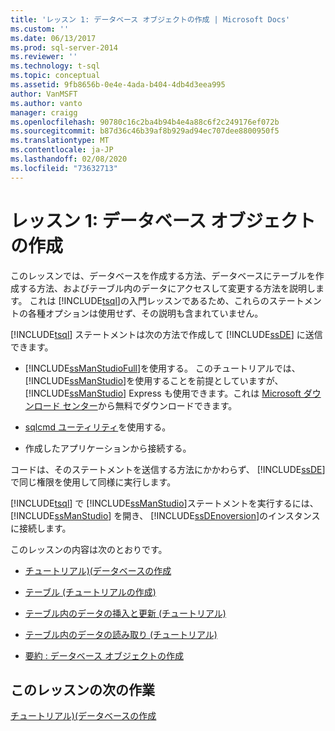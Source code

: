 ```yaml
---
title: 'レッスン 1: データベース オブジェクトの作成 | Microsoft Docs'
ms.custom: ''
ms.date: 06/13/2017
ms.prod: sql-server-2014
ms.reviewer: ''
ms.technology: t-sql
ms.topic: conceptual
ms.assetid: 9fb8656b-0e4e-4ada-b404-4db4d3eea995
author: VanMSFT
ms.author: vanto
manager: craigg
ms.openlocfilehash: 90780c16c2ba4b94b4e4a88c6f2c249176ef072b
ms.sourcegitcommit: b87d36c46b39af8b929ad94ec707dee8800950f5
ms.translationtype: MT
ms.contentlocale: ja-JP
ms.lasthandoff: 02/08/2020
ms.locfileid: "73632713"
---
```

# <a name="lesson-1-creating-database-objects"></a>レッスン 1: データベース オブジェクトの作成
  このレッスンでは、データベースを作成する方法、データベースにテーブルを作成する方法、およびテーブル内のデータにアクセスして変更する方法を説明します。 これは [!INCLUDE[tsql](../includes/tsql-md.md)]の入門レッスンであるため、これらのステートメントの各種オプションは使用せず、その説明も含まれていません。  
  
 [!INCLUDE[tsql](../includes/tsql-md.md)] ステートメントは次の方法で作成して [!INCLUDE[ssDE](../includes/ssde-md.md)] に送信できます。  
  
-   [!INCLUDE[ssManStudioFull](../includes/ssmanstudiofull-md.md)]を使用する。 このチュートリアルでは、 [!INCLUDE[ssManStudio](../includes/ssmanstudio-md.md)]を使用することを前提としていますが、 [!INCLUDE[ssManStudio](../includes/ssmanstudio-md.md)] Express も使用できます。これは [Microsoft ダウンロード センター](https://www.microsoft.com/download/details.aspx?id=7593)から無料でダウンロードできます。  
  
-   [sqlcmd ユーティリティ](../tools/sqlcmd-utility.md)を使用する。  
  
-   作成したアプリケーションから接続する。  
  
 コードは、そのステートメントを送信する方法にかかわらず、 [!INCLUDE[ssDE](../includes/ssde-md.md)] で同じ権限を使用して同様に実行します。  
  
 [!INCLUDE[tsql](../includes/tsql-md.md)] で [!INCLUDE[ssManStudio](../includes/ssmanstudio-md.md)]ステートメントを実行するには、 [!INCLUDE[ssManStudio](../includes/ssmanstudio-md.md)] を開き、 [!INCLUDE[ssDEnoversion](../includes/ssdenoversion-md.md)]のインスタンスに接続します。  
  
 このレッスンの内容は次のとおりです。  
  
-   [チュートリアル&#41;&#40;データベースの作成](lesson-1-1-creating-a-database.md)  
  
-   [テーブル &#40;チュートリアルの作成&#41;](lesson-1-2-creating-a-table.md)  
  
-   [テーブル内のデータの挿入と更新 &#40;チュートリアル&#41;](lesson-1-3-inserting-and-updating-data-in-a-table.md)  
  
-   [テーブル内のデータの読み取り &#40;チュートリアル&#41;](lesson-1-4-reading-the-data-in-a-table.md)  
  
-   [要約 : データベース オブジェクトの作成](lesson-1-5-summary-creating-database-objects.md)  
  
## <a name="next-task-in-lesson"></a>このレッスンの次の作業  
 [チュートリアル&#41;&#40;データベースの作成](lesson-1-1-creating-a-database.md)  
  
  
